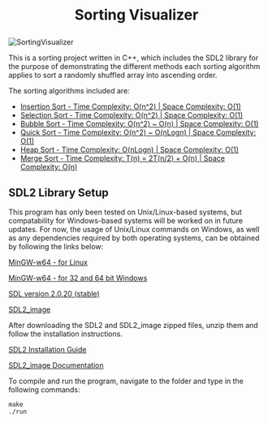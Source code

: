 # <p style="text-align: center;">Sorting Visualizer</p>
![SortingVisualizer](https://drive.google.com/uc?export=view&id=1_GiN_ZsFBwsxRnq8zH_hnc-4H0I02JRJ)

This is a sorting project written in C++, which includes the SDL2 library for the purpose of demonstrating the different methods each sorting algorithm applies to sort a randomly shuffled array into ascending order.

The sorting algorithms included are:

* [Insertion Sort - Time Complexity: O(n^2) | Space Complexity: O(1)](https://www.geeksforgeeks.org/insertion-sort/)
* [Selection Sort - Time Complexity: O(n^2) | Space Complexity: O(1)](https://www.geeksforgeeks.org/selection-sort/)
* [Bubble Sort - Time Complexity: O(n^2) ~ O(n) | Space Complexity: O(1)](https://www.geeksforgeeks.org/bubble-sort/)
* [Quick Sort - Time Complexity: O(n^2) ~ O(nLogn) | Space Complexity: O(1)](https://www.geeksforgeeks.org/quick-sort/)
* [Heap Sort - Time Complexity: O(nLogn) | Space Complexity: O(1)](https://www.geeksforgeeks.org/heap-sort/)
* [Merge Sort - Time Complexity: T(n) = 2T(n/2) + O(n) | Space Complexity: O(n)](https://www.geeksforgeeks.org/merge-sort/)

## SDL2 Library Setup
This program has only been tested on Unix/Linux-based systems, but compatability for Windows-based systems will be worked on in future updates. For now, the usage of Unix/Linux commands on Windows, as well as any dependencies required by both operating systems, can be obtained by following the links below:

[MinGW-w64 - for Linux](https://www.mingw-w64.org/downloads/)

[MinGW-w64 - for 32 and 64 bit Windows](https://sourceforge.net/projects/mingw-w64/)

[SDL version 2.0.20 (stable)](https://www.libsdl.org/download-2.0.php)

[SDL2_image](https://www.libsdl.org/projects/SDL_image/)

After downloading the SDL2 and SDL2_image zipped files, unzip them and follow the installation instructions.

[SDL2 Installation Guide](https://wiki.libsdl.org/Installation)

[SDL2_image Documentation](https://libsdl.org/projects/SDL_image/docs/index.html)

To compile and run the program, navigate to the folder and type in the following commands:
```
make
./run
``` 
